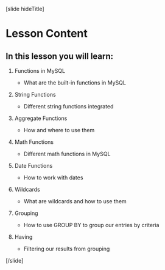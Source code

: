 

[slide hideTitle]

# Lesson Content

## In this lesson you will learn:

1. Functions in MySQL
    - What are the built-in functions in MySQL

2. String Functions
    - Different string functions integrated

3. Aggregate Functions
    - How and where to use them

4. Math Functions
    - Different math functions in MySQL

5. Date Functions
    - How to work with dates

6. Wildcards
    - What are wildcards and how to use them

7. Grouping
    - How to use GROUP BY to group our entries by criteria

8. Having
    - Filtering our results from grouping

[/slide]